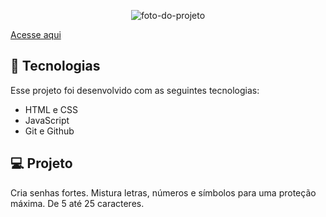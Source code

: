 <p align="center">
  <img alt="foto-do-projeto" src="./assets/projeto-gerador-de-senha.jpg">
</p>


[Acesse aqui](https://tonelopes-dev.github.io/gerador-de-senhas/)
<br>

## 🚀 Tecnologias

Esse projeto foi desenvolvido com as seguintes tecnologias:

- HTML e CSS
- JavaScript
- Git e Github


## 💻 Projeto

Cria senhas fortes. Mistura letras, números e símbolos para uma proteção máxima.
De 5 até 25 caracteres.
